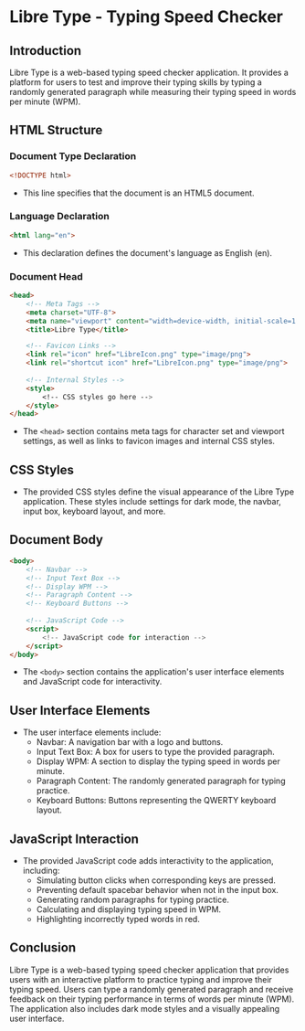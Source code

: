 # Libre Type - Typing Speed Checker

## Introduction

Libre Type is a web-based typing speed checker application. It provides a platform for users to test and improve their typing skills by typing a randomly generated paragraph while measuring their typing speed in words per minute (WPM).

## HTML Structure

### Document Type Declaration
```HTML
<!DOCTYPE html>
```
- This line specifies that the document is an HTML5 document.
### Language Declaration

```HTML
<html lang="en">
```
- This declaration defines the document's language as English (en).
### Document Head
```HTML
<head>
    <!-- Meta Tags -->
    <meta charset="UTF-8">
    <meta name="viewport" content="width=device-width, initial-scale=1.0">
    <title>Libre Type</title>

    <!-- Favicon Links -->
    <link rel="icon" href="LibreIcon.png" type="image/png">
    <link rel="shortcut icon" href="LibreIcon.png" type="image/png">
    
    <!-- Internal Styles -->
    <style>
        <!-- CSS styles go here -->
    </style>
</head>
```
- The `<head>` section contains meta tags for character set and viewport settings, as well as links to favicon images and internal CSS styles.
## CSS Styles

- The provided CSS styles define the visual appearance of the Libre Type application. These styles include settings for dark mode, the navbar, input box, keyboard layout, and more.
## Document Body
```HTML
<body>
    <!-- Navbar -->
    <!-- Input Text Box -->
    <!-- Display WPM -->
    <!-- Paragraph Content -->
    <!-- Keyboard Buttons -->
    
    <!-- JavaScript Code -->
    <script>
        <!-- JavaScript code for interaction -->
    </script>
</body>
```
- The `<body>` section contains the application's user interface elements and JavaScript code for interactivity.
## User Interface Elements

- The user interface elements include:
    - Navbar: A navigation bar with a logo and buttons.
    - Input Text Box: A box for users to type the provided paragraph.
    - Display WPM: A section to display the typing speed in words per minute.
    - Paragraph Content: The randomly generated paragraph for typing practice.
    - Keyboard Buttons: Buttons representing the QWERTY keyboard layout.

## JavaScript Interaction

- The provided JavaScript code adds interactivity to the application, including:
    - Simulating button clicks when corresponding keys are pressed.
    - Preventing default spacebar behavior when not in the input box.
    - Generating random paragraphs for typing practice.
    - Calculating and displaying typing speed in WPM.
    - Highlighting incorrectly typed words in red.

## Conclusion

Libre Type is a web-based typing speed checker application that provides users with an interactive platform to practice typing and improve their typing speed. Users can type a randomly generated paragraph and receive feedback on their typing performance in terms of words per minute (WPM). The application also includes dark mode styles and a visually appealing user interface.
